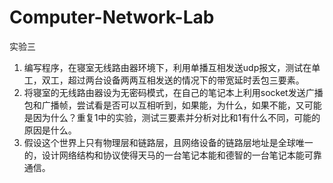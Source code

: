 # Computer-Network-Lab
实验三

1. 编写程序，在寝室无线路由器环境下，利用单播互相发送udp报文，测试在单工，双工，超过两台设备两两互相发送的情况下的带宽延时丢包三要素。
2. 将寝室的无线路由器设为无密码模式，在自己的笔记本上利用socket发送广播包和广播帧，尝试看是否可以互相听到，如果能，为什么，如果不能，又可能是因为什么？重复1中的实验，测试三要素并分析对比和1有什么不同，可能的原因是什么。
3. 假设这个世界上只有物理层和链路层，且网络设备的链路层地址是全球唯一的，设计网络结构和协议使得天马的一台笔记本能和德智的一台笔记本能可靠通信。

